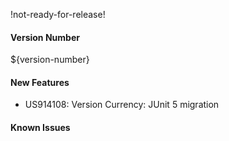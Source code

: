 !not-ready-for-release!

#### Version Number
${version-number}

#### New Features
- US914108: Version Currency: JUnit 5 migration

#### Known Issues

